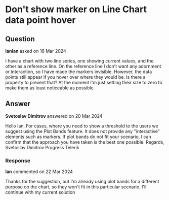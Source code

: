 # Don't show marker on Line Chart data point hover

## Question

**IanIan** asked on 16 Mar 2024

I have a chart with two line series, one showing current values, and the other as a reference line. On the reference line I don't want any adornment or interaction, so I have made the markers invisible. However, the data points still appear if you hover over where they would be. Is there a property to prevent that? At the moment I'm just setting their size to zero to make them as least noticeable as possible

## Answer

**Svetoslav Dimitrov** answered on 20 Mar 2024

Hello Ian, For cases, where you need to show a threshold to the users we suggest using the Plot Bands feature. It does not provide any "interactive" elements such as markers. If plot bands do not fit your scenario, I can confirm that the approach you have taken is the best one possible. Regards, Svetoslav Dimitrov Progress Telerik

### Response

**Ian** commented on 22 Mar 2024

Thanks for the suggestion, but I'm already using plot bands for a different purpose on the chart, so they won't fit in this particular scenario. I'll continue with my current solution
